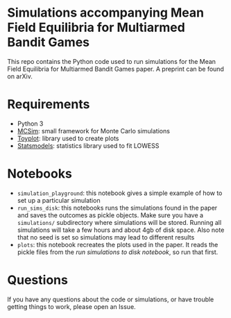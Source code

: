 # Simulations accompanying Mean Field Equilibria for Multiarmed Bandit Games

This repo contains the Python code used to run simulations
for the Mean Field Equilibria for Multiarmed Bandit Games paper.
A preprint can be found on arXiv.


# Requirements

- Python 3
- [MCSim](https://github.com/schmit/mcsim): small framework for Monte Carlo simulations
- [Toyplot](https://github.com/sandialabs/toyplot): library used to create plots
- [Statsmodels](http://statsmodels.sourceforge.net/): statistics library used to fit LOWESS


# Notebooks

- `simulation_playground`: this notebook gives a simple example of how to
    set up a particular simulation
- `run_sims_disk`: this notebooks runs the simulations found in the paper
    and saves the outcomes as pickle objects.
    Make sure you have a `simulations/` subdirectory where simulations will be stored.
    Running all simulations will take a few hours and about 4gb of disk space.
    Also note that no seed is set so simulations may lead to different results
- `plots`: this notebook recreates the plots used in the paper.
    It reads the pickle files from the *run simulations to disk notebook*,
    so run that first.


# Questions

If you have any questions about the code or simulations, or have trouble getting things to work,
please open an Issue.
